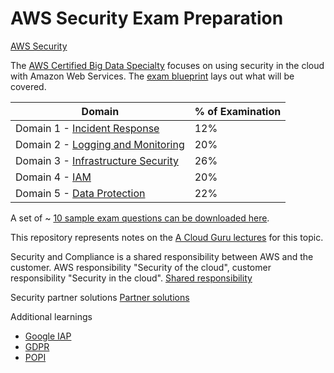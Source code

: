 # AWS Security Exam Preparation

[AWS Security](https://aws.amazon.com/security)

The [AWS Certified Big Data Specialty](https://aws.amazon.com/certification/certified-security-specialty/) focuses on using security in the cloud with Amazon Web Services.  The [exam blueprint](https://d1.awsstatic.com/training-and-certification/eligibilityupdates/AWS%20Certified%20Security%20Specialty_Exam%20Guide_v1.6_FINAL.pdf) lays out what will be covered.

Domain | % of Examination
-------|-------------------
Domain 1 - [Incident Response](Domain_1_-_Incident_Response/README.md) | 12%
Domain 2 - [Logging and Monitoring](Domain_2_-_Logging_Monitoring/README.md) | 20%
Domain 3 - [Infrastructure Security](Domain_3_-_Infrastructure_Security/README.md) | 26%
Domain 4 - [IAM](Domain_4_-_IAM/README.md) | 20%
Domain 5 - [Data Protection](Domain_5_-_Data_Protection/README.md) | 22%

A set of ~ [10 sample exam questions can be downloaded here](https://d1.awsstatic.com/training-and-certification/docs-security-spec/AWS%20Certified%20Security%20-%20Specialty_Sample%20Questions.pdf).

This repository represents notes on the [A Cloud Guru lectures](https://acloud.guru/learn/aws-certified-big-data-specialty) for this topic.

Security and Compliance is a shared responsibility between AWS and the customer. AWS responsibility "Security of the cloud", customer responsibility "Security in the cloud". [Shared responsibility](https://aws.amazon.com/compliance/shared-responsibility-model/)

Security partner solutions [Partner solutions](https://aws.amazon.com/security/partner-solutions/)

Additional learnings 

+ [Google IAP](https://cloud.google.com/iap/)
+ [GDPR](https://eugdpr.org/the-regulation/)
+ [POPI](https://www.gov.za/documents/protection-personal-information-act)

